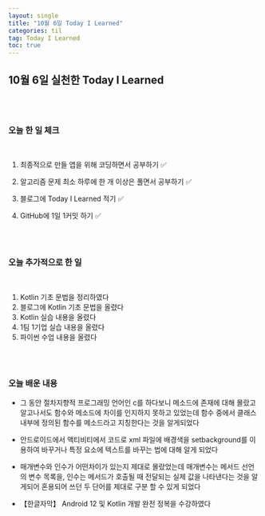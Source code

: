 ```yaml
---
layout: single
title: "10월 6일 Today I Learned"
categories: til
tag: Today I Learned
toc: true
---
```


## 10월 6일 실천한 Today I Learned

<br><br>

### 오늘 한 일 체크
<br>

1. 최종적으로 만들 앱을 위해 코딩하면서 공부하기 ✅

2. 알고리즘 문제 최소 하루에 한 개 이상은 풀면서 공부하기 ✅

3. 블로그에 Today I Learned 적기 ✅

4. GitHub에 1일 1커밋 하기 ✅

<br><br>

### 오늘 추가적으로 한 일
<br>

1. Kotlin 기초 문법을 정리하였다
1. 블로그에 Kotlin 기초 문법을 올렸다
1. Kotlin 실습 내용을 올렸다
1. 1팀 1기업 실습 내용을 올렸다
1. 파이썬 수업 내용을 올렸다

<br><br>

### 오늘 배운 내용

* 그 동안 절차지향적 프로그래밍 언어인 c를 하다보니 메소드에 존재에 대해 몰랐고 알고나서도 함수와 메소드에 차이를 인지하지 못하고 있었는데 함수 중에서 클래스 내부에 정의된 함수를 메소드라고 지칭한다는 것을 알게되었다

* 안드로이드에서 액티비티에서 코드로 xml 파일에 배경색을 setbackground를 이용하여 바꾸거나 특정 요소에 텍스트를 바꾸는 법에 대해 알게 되었다

* 매개변수와 인수가 어떤차이가 있는지 제대로 몰랐었는데 매개변수는 메서드 선언의 변수 목록을, 인수는 메서드가 호출될 때 전달되는 실제 값을 나타낸다는 것을 알게되어 혼용되어 쓰던 두 단어를 제대로 구분 할  수 있게 되었다

* 【한글자막】 Android 12 및 Kotlin 개발 완전 정복을 수강하였다